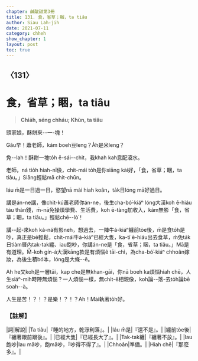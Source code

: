 ```yaml
---
chapter: 鹹酸甜第3冊
title: 131. 食，省草；睏，ta tiâu
author: Siau Lah-jih
date: 2021-07-11
category: chheh
show_chapter: 1
layout: post
toc: true
---
```


## 〈131〉
# 食，省草；睏，ta tiâu
> **Chia̍h, séng chháu; Khùn, ta tiâu**
 
頭家娘，酥餅來--一-塊！

Gâu早！蕭老師，kám boeh豆leng？A̍h是米leng？

免--lah！酥餅一塊to̍h ē-sái--chit，我khah kah意配滾水。

老師，ná tio̍h hiah-nī儉，chit-mái to̍h是你siāng kài好，「食，省草；睏，ta tiâu。」Siāng輕鬆mā chit-chūn。

Iáu m̄是一日過一日，慾望nā mài hiah koân，ta̍k日lóng mā好過日。

講是án-ne講，像chit-kú蕭老師你án-ne，後生cha-bó͘-kiáⁿ lóng大漢koh ē-hiáu tàu thàn錢，m̄-nā免操煩學費、生活費，koh ē-tàng加收入，kám無影「食，省草；睏，ta tiâu。」輕鬆chē--lò͘！

講--起-來koh ká-ná有影neh，想過去，一陣牛á-kiáⁿ纏前tòe後，m̄是食to̍h是吵，真正是bē輕鬆，chit-mái牛á-kiáⁿ已經大隻，ka-tī ē-hiáu出去食草，m̄免ta̍k日tiàm厝內tak-tak纏、iau飽吵，你講án-ne是「食，省草；睏，ta tiâu。」Mā是有道理。M̄-koh gín-á大漢kāng款是有煩惱ê tāi-chì，為cha-bó͘-kiáⁿ chhoân嫁妝，為後生積bó͘本，lóng是大條--ê。

Ah he又koh是一層tāi，kap che是無khan-gāi，你nā boeh ka煩惱hiah chē，人生siáⁿ-mih時陣無煩惱？一人煩惱一樣，無chi̍t-ê相親像，koh論--落-去to̍h論bē soah--à。

人生是苦！？！？是樂！？！？Ah！Mài執著to̍h好。

 
### 【註解】

|詞|解說|
|Ta tiâu|『睡的地方，乾淨利落』。|
|Iáu m̄是|『還不是』。|
|纏前tòe後|『纏著跟前跟後』。|
|已經大隻|『已經長大了』。|
|Tak-tak纏|『纏著不放』。|
|Iau飽吵|Iau mā吵，飽mā吵，『吵得不得了』。|
|Chhoân|準備。|
|Hiah chē|『那麼多』。|
